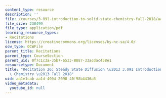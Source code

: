 ```yaml
---
content_type: resource
description: ''
file: /courses/3-091-introduction-to-solid-state-chemistry-fall-2018/aa1e1cabaa1d4904209040f98b4436a3_MIT3_091F18_REC26.pdf
file_size: 230499
file_type: application/pdf
learning_resource_types:
- Recitations
license: https://creativecommons.org/licenses/by-nc-sa/4.0/
ocw_type: OCWFile
parent_title: Recitations
parent_type: CourseSection
parent_uid: 0f7c1c3a-35b7-6533-8887-33acdac458e1
resourcetype: Document
title: "Recitation 26: Steady State Diffusion \u2013 3.091 Introduction to Solid-State\
  \ Chemistry \u2013 Fall 2018"
uid: aa1e1cab-aa1d-4904-2090-40f98b4436a3
video_metadata:
  youtube_id: null
---
```


